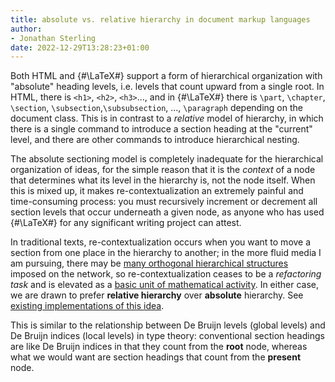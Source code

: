 ```yaml
---
title: absolute vs. relative hierarchy in document markup languages
author:
- Jonathan Sterling
date: 2022-12-29T13:28:23+01:00
---
```


Both HTML and {#\LaTeX#} support a form of hierarchical organization with "absolute" heading levels, i.e. levels that count upward from a single root. In HTML, there is `<h1>`, `<h2>`, `<h3>`..., and in {#\LaTeX#} there is `\part`, `\chapter`, `\section`, `\subsection`,`\subsubsection`, ..., `\paragraph` depending on the document class. This is in contrast to a *relative* model of hierarchy, in which there is a single command to introduce a section heading at the "current" level, and there are other commands to introduce hierarchical nesting.

The absolute sectioning model is completely inadequate for the hierarchical organization of ideas, for the simple reason that it is the *context* of a node that determines what its level in the hierarchy is, not the node itself. When this is mixed up, it makes re-contextualization an extremely painful and time-consuming process: you must recursively increment or decrement all section levels that occur underneath a given node, as anyone who has used {#\LaTeX#} for any significant writing project can attest.

In traditional texts, re-contextualization occurs when you want to move a section from one place in the hierarchy to another; in the more fluid media I am pursuing, there may be  [many orthogonal hierarchical structures](tfmt-0006) imposed on the network, so re-contextualization ceases to be a *refactoring task* and is elevated as a [basic unit of mathematical activity](tfmt-0006). In either case, we are drawn to prefer **relative hierarchy** over **absolute** hierarchy. See [existing implementations of this idea](tfmt-000C).

This is similar to the relationship between De Bruijn levels (global levels) and De Bruijn indices (local levels) in type theory: conventional section headings are like De Bruijn indices in that they count from the **root** node, whereas what we would want are section headings that count from the **present** node.
